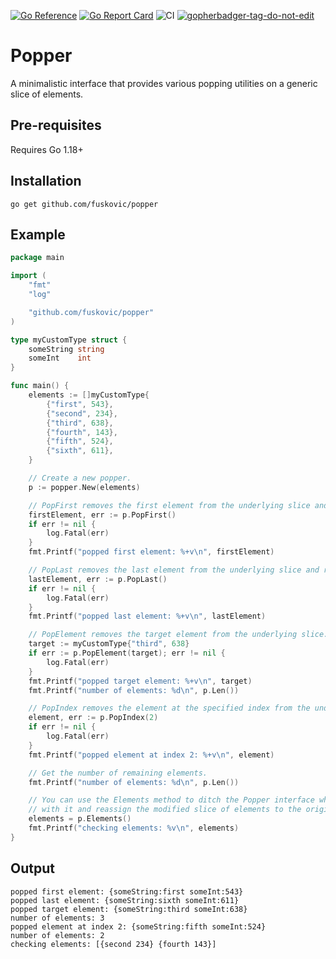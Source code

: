 [![Go Reference](https://pkg.go.dev/badge/github.com/fuskovic/popper.svg)](https://pkg.go.dev/github.com/fuskovic/popper)
[![Go Report Card](https://goreportcard.com/badge/github.com/fuskovic/popper)](https://goreportcard.com/report/github.com/fuskovic/popper)
![CI](https://github.com/fuskovic/popper/actions/workflows/ci.yaml/badge.svg)
<a href='https://github.com/jpoles1/gopherbadger' target='_blank'>![gopherbadger-tag-do-not-edit](https://img.shields.io/badge/Go%20Coverage-97%25-brightgreen.svg?longCache=true&style=flat)</a>

# Popper

A minimalistic interface that provides various popping utilities on a generic slice of elements.

## Pre-requisites

Requires Go 1.18+

## Installation

    go get github.com/fuskovic/popper

## Example

```go
package main

import (
	"fmt"
	"log"

	"github.com/fuskovic/popper"
)

type myCustomType struct {
	someString string
	someInt    int
}

func main() {
	elements := []myCustomType{
		{"first", 543},
		{"second", 234},
		{"third", 638},
		{"fourth", 143},
		{"fifth", 524},
		{"sixth", 611},
	}

	// Create a new popper.
	p := popper.New(elements)

	// PopFirst removes the first element from the underlying slice and returns it.
	firstElement, err := p.PopFirst()
	if err != nil {
		log.Fatal(err)
	}
	fmt.Printf("popped first element: %+v\n", firstElement)

	// PopLast removes the last element from the underlying slice and returns it.
	lastElement, err := p.PopLast()
	if err != nil {
		log.Fatal(err)
	}
	fmt.Printf("popped last element: %+v\n", lastElement)

	// PopElement removes the target element from the underlying slice.
	target := myCustomType{"third", 638}
	if err := p.PopElement(target); err != nil {
		log.Fatal(err)
	}
	fmt.Printf("popped target element: %+v\n", target)
	fmt.Printf("number of elements: %d\n", p.Len())

	// PopIndex removes the element at the specified index from the underlying slice and returns it.
	element, err := p.PopIndex(2)
	if err != nil {
		log.Fatal(err)
	}
	fmt.Printf("popped element at index 2: %+v\n", element)

	// Get the number of remaining elements.
	fmt.Printf("number of elements: %d\n", p.Len())

	// You can use the Elements method to ditch the Popper interface when you're done 
	// with it and reassign the modified slice of elements to the original type.
	elements = p.Elements()
	fmt.Printf("checking elements: %v\n", elements)
}
```

## Output

```
popped first element: {someString:first someInt:543}
popped last element: {someString:sixth someInt:611}
popped target element: {someString:third someInt:638}
number of elements: 3
popped element at index 2: {someString:fifth someInt:524}
number of elements: 2
checking elements: [{second 234} {fourth 143}]
```